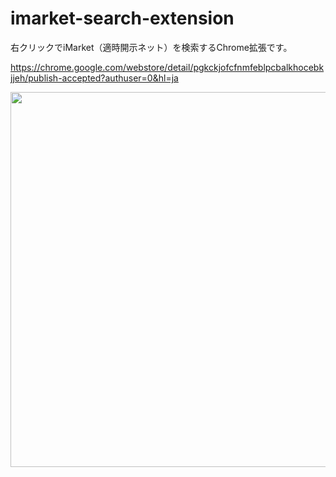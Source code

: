 # imarket-search-extension

右クリックでiMarket（適時開示ネット）を検索するChrome拡張です。

https://chrome.google.com/webstore/detail/pgkckjofcfnmfeblpcbalkhocebkjjeh/publish-accepted?authuser=0&hl=ja

<img src="https://pbs.twimg.com/media/EMih_uLU8AASveW?format=jpg" width="600">
